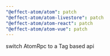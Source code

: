 ```yaml
---
"@effect-atom/atom": patch
"@effect-atom/atom-livestore": patch
"@effect-atom/atom-react": patch
"@effect-atom/atom-vue": patch
---
```


switch AtomRpc to a Tag based api
